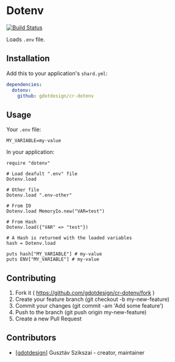 # Dotenv

[![Build Status](https://travis-ci.org/gdotdesign/cr-dotenv.svg?branch=master)](https://travis-ci.org/gdotdesign/cr-dotenv)

Loads `.env` file.

## Installation


Add this to your application's `shard.yml`:

```yaml
dependencies:
  dotenv:
    github: gdotdesign/cr-dotenv
```


## Usage

Your `.env` file:
```
MY_VARIABLE=my-value
```

In your application:
```crystal
require "dotenv"

# Load deafult ".env" file
Dotenv.load

# Other file
Dotenv.load ".env-other"

# From IO
Dotenv.load MemoryIo.new("VAR=test")

# From Hash
Dotenv.load({"VAR" => "test"})

# A Hash is returned with the loaded variables
hash = Dotenv.load

puts hash["MY_VARIABLE"] # my-value
puts ENV["MY_VARIABLE"] # my-value
```

## Contributing

1. Fork it ( https://github.com/gdotdesign/cr-dotenv/fork )
2. Create your feature branch (git checkout -b my-new-feature)
3. Commit your changes (git commit -am 'Add some feature')
4. Push to the branch (git push origin my-new-feature)
5. Create a new Pull Request

## Contributors

- [[gdotdesign]](https://github.com/[gdotdesign]) Gusztáv Szikszai - creator, maintainer
